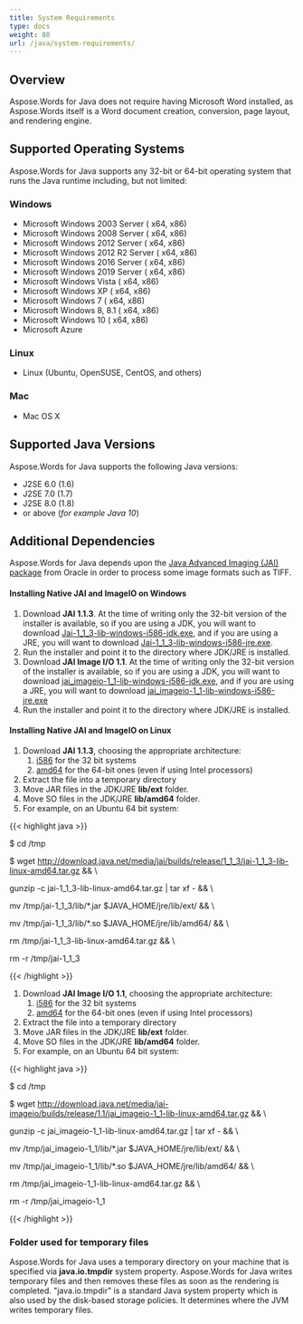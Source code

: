 ```yaml
---
title: System Requirements
type: docs
weight: 80
url: /java/system-requirements/
---
```



## **Overview**
Aspose.Words for Java does not require having Microsoft Word installed, as Aspose.Words itself is a Word document creation, conversion, page layout, and rendering engine.
## **Supported Operating Systems**
Aspose.Words for Java supports any 32-bit or 64-bit operating system that runs the Java runtime including, but not limited:
### **Windows**
- Microsoft Windows 2003 Server ( x64, x86)
- Microsoft Windows 2008 Server ( x64, x86)
- Microsoft Windows 2012 Server ( x64, x86)
- Microsoft Windows 2012 R2 Server ( x64, x86)
- Microsoft Windows 2016 Server ( x64, x86)
- Microsoft Windows 2019 Server ( x64, x86)
- Microsoft Windows Vista ( x64, x86)
- Microsoft Windows XP ( x64, x86)
- Microsoft Windows 7 ( x64, x86)
- Microsoft Windows 8, 8.1 ( x64, x86)
- Microsoft Windows 10 ( x64, x86)
- Microsoft Azure
### **Linux**
- Linux (Ubuntu, OpenSUSE, CentOS, and others)
### **Mac**
- Mac OS X
## **Supported Java Versions**
Aspose.Words for Java supports the following Java versions:

- J2SE 6.0 (1.6)
- J2SE 7.0 (1.7)
- J2SE 8.0 (1.8)
- or above (*for example Java 10*)
## **Additional Dependencies**
Aspose.Words for Java depends upon the [Java Advanced Imaging (JAI) package](http://www.oracle.com/technetwork/java/javasebusiness/downloads/java-archive-downloads-java-client-419417.html) from Oracle in order to process some image formats such as TIFF. 
#### **Installing Native JAI and ImageIO on Windows**
1. Download **JAI 1.1.3**. At the time of writing only the 32-bit version of the installer is available, so if you are using a JDK, you will want to download [Jai-1_1_3-lib-windows-i586-jdk.exe](http://download.java.net/media/jai/builds/release/1_1_3/jai-1_1_3-lib-windows-i586-jdk.exe), and if you are using a JRE, you will want to download [Jai-1_1_3-lib-windows-i586-jre.exe](http://download.java.net/media/jai/builds/release/1_1_3/jai-1_1_3-lib-windows-i586-jre.exe).
1. Run the installer and point it to the directory where JDK/JRE is installed.
1. Download **JAI Image I/O 1.1**. At the time of writing only the 32-bit version of the installer is available, so if you are using a JDK, you will want to download [jai_imageio-1_1-lib-windows-i586-jdk.exe](http://download.java.net/media/jai-imageio/builds/release/1.1/jai_imageio-1_1-lib-windows-i586-jdk.exe), and if you are using a JRE, you will want to download [jai_imageio-1_1-lib-windows-i586-jre.exe](http://download.java.net/media/jai-imageio/builds/release/1.1/jai_imageio-1_1-lib-windows-i586-jre.exe)
1. Run the installer and point it to the directory where JDK/JRE is installed.
#### **Installing Native JAI and ImageIO on Linux**
1. Download **JAI 1.1.3**, choosing the appropriate architecture:
   1. [i586](http://download.java.net/media/jai/builds/release/1_1_3/jai-1_1_3-lib-linux-i586.tar.gz) for the 32 bit systems
   1. [amd64](http://download.java.net/media/jai/builds/release/1_1_3/jai-1_1_3-lib-linux-amd64.tar.gz) for the 64-bit ones (even if using Intel processors)
1. Extract the file into a temporary directory
1. Move JAR files in the JDK/JRE **lib/ext** folder.
1. Move SO files in the JDK/JRE **lib/amd64** folder.
1. For example, on an Ubuntu 64 bit system:

{{< highlight java >}}

 $ cd /tmp

$ wget http://download.java.net/media/jai/builds/release/1_1_3/jai-1_1_3-lib-linux-amd64.tar.gz && \

gunzip -c jai-1_1_3-lib-linux-amd64.tar.gz | tar xf - && \

mv /tmp/jai-1_1_3/lib/*.jar $JAVA_HOME/jre/lib/ext/ && \

mv /tmp/jai-1_1_3/lib/*.so $JAVA_HOME/jre/lib/amd64/ && \

rm /tmp/jai-1_1_3-lib-linux-amd64.tar.gz && \

rm -r /tmp/jai-1_1_3

{{< /highlight >}}

1. Download **JAI Image I/O 1.1**, choosing the appropriate architecture:
   1. [i586](http://download.java.net/media/jai-imageio/builds/release/1.1/jai_imageio-1_1-lib-linux-i586.tar.gz) for the 32 bit systems
   1. [amd64](http://download.java.net/media/jai-imageio/builds/release/1.1/jai_imageio-1_1-lib-linux-amd64.tar.gz) for the 64-bit ones (even if using Intel processors)
1. Extract the file into a temporary directory
1. Move JAR files in the JDK/JRE **lib/ext** folder.
1. Move SO files in the JDK/JRE **lib/amd64** folder.
1. For example, on an Ubuntu 64 bit system:
 

{{< highlight java >}}

 $ cd /tmp

$ wget http://download.java.net/media/jai-imageio/builds/release/1.1/jai_imageio-1_1-lib-linux-amd64.tar.gz && \

gunzip -c jai_imageio-1_1-lib-linux-amd64.tar.gz | tar xf - && \

mv /tmp/jai_imageio-1_1/lib/*.jar $JAVA_HOME/jre/lib/ext/ && \

mv /tmp/jai_imageio-1_1/lib/*.so $JAVA_HOME/jre/lib/amd64/ && \

rm /tmp/jai_imageio-1_1-lib-linux-amd64.tar.gz && \

rm -r /tmp/jai_imageio-1_1

{{< /highlight >}}
### **Folder used for temporary files**
Aspose.Words for Java uses a temporary directory on your machine that is specified via **java.io.tmpdir** system property. Aspose.Words for Java writes temporary files and then removes these files as soon as the rendering is completed. "java.io.tmpdir" is a standard Java system property which is also used by the disk-based storage policies. It determines where the JVM writes temporary files. 
